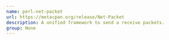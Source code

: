```yaml
---
name: perl-net-packet
url: https://metacpan.org/release/Net-Packet
description: A unified framework to send a receive packets.
group: None
---
```


